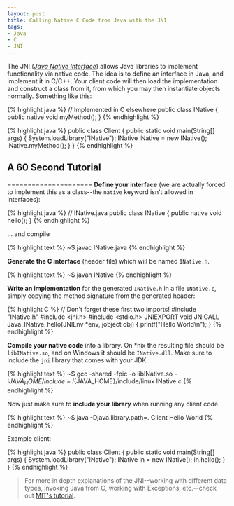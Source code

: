 ```yaml
---
layout: post
title: Calling Native C Code from Java with the JNI
tags:
- Java
- C
- JNI
---
```

The JNI ([*Java Native Interface*](https://docs.oracle.com/javase/8/docs/technotes/guides/jni/)) allows Java libraries to implement functionality via native code.
The idea is to define an interface in Java, and implement it in C/C++. Your client code will then load the implementation and construct a class from it, from which you may then instantiate objects normally. Something like this:

{% highlight java %}
// Implemented in C elsewhere
public class INative {
   public native void myMethod();
}
{% endhighlight %}

{% highlight java %}
public class Client {
   public static void main(String[] args) {
      System.loadLibrary("INative");
      INative iNative = new INative();
      iNative.myMethod();
   }
}
{% endhighlight %}

## A 60 Second Tutorial
=====================
**Define your interface** (we are actually forced to implement this as a class--the `native` keyword isn't allowed in interfaces):

{% highlight java %}
// INative.java
public class INative {
   public native void hello();
}
{% endhighlight %}

... and compile

{% highlight text %}
~$ javac INative.java
{% endhighlight %}


**Generate the C interface** (header file) which will be named `INative.h`.

{% highlight text %}
~$ javah INative
{% endhighlight %}


**Write an implementation** for the generated `INative.h` in a file `INative.c`, simply copying the method signature from the generated header:

{% highlight C %}
// Don't forget these first two imports!
\#include "INative.h"
\#include <jni.h>
\#include <stdio.h>
JNIEXPORT void JNICALL Java_INative_hello(JNIEnv *env, jobject obj) {
   printf("Hello World\n");
}
{% endhighlight %}


**Compile your native code** into a library. On \*nix the resulting file should be `libINative.so`, and on Windows it should be `INative.dll`. Make sure to include the `jni` library that comes with your JDK.

{% highlight text %}
~$ gcc -shared -fpic -o libINative.so -I${JAVA_HOME}/include -I${JAVA_HOME}/include/linux INative.c
{% endhighlight %}


Now just make sure to **include your library** when running any client code.

{% highlight text %}
~$ java -Djava.library.path=. Client
Hello World
{% endhighlight %}

Example client:

{% highlight java %}
public class Client {
   public static void main(String[] args) {
      System.loadLibrary("INative");
      INative in = new INative();
      in.hello();
   }
}
{% endhighlight %}

> For more in depth explanations of the JNI--working with different data types, invoking Java from C, working with Exceptions, etc.--check out [MIT's tutorial](http://web.mit.edu/javadev/doc/tutorial/native1.1/implementing/index.html).
